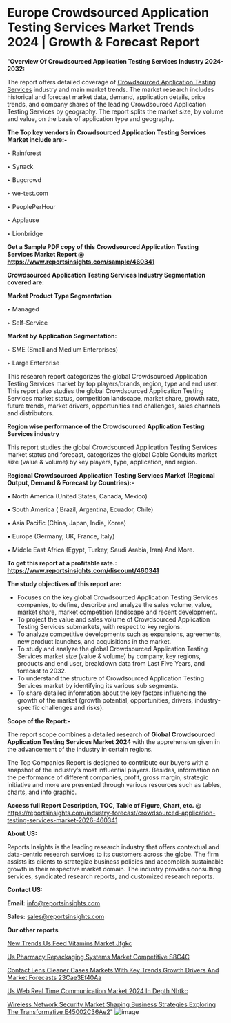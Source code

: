 # Europe Crowdsourced Application Testing Services Market Trends 2024 | Growth & Forecast Report

"<strong>Overview Of Crowdsourced Application Testing Services Industry 2024-2032:</strong>

The report offers detailed coverage of <a href=https://www.reportsinsights.com/sample/460341>Crowdsourced Application Testing Services</a> industry and main market trends. The market research includes historical and forecast market data, demand, application details, price trends, and company shares of the leading Crowdsourced Application Testing Services by geography. The report splits the market size, by volume and value, on the basis of application type and geography.

<strong>The Top key vendors in Crowdsourced Application Testing Services Market include are:- </strong>

‣ Rainforest

‣ Synack

‣ Bugcrowd

‣ we-test.com

‣ PeoplePerHour

‣ Applause

‣ Lionbridge

<strong>Get a Sample PDF copy of this Crowdsourced Application Testing Services Market Report </strong><strong>@ <a href=https://www.reportsinsights.com/sample/460341 style=color:#0000ff;>https://www.reportsinsights.com/sample/460341</a> </strong>

<strong>Crowdsourced Application Testing Services Industry Segmentation covered are:</strong>

<strong>Market Product Type Segmentation</strong>

‣ Managed

‣ Self-Service

<strong>Market by Application Segmentation:</strong>

‣ SME (Small and Medium Enterprises)

‣ Large Enterprise

This research report categorizes the global Crowdsourced Application Testing Services market by top players/brands, region, type and end user. This report also studies the global Crowdsourced Application Testing Services market status, competition landscape, market share, growth rate, future trends, market drivers, opportunities and challenges, sales channels and distributors.

<strong>Region wise performance of the Crowdsourced Application Testing Services industry</strong><strong> </strong>

This report studies the global Crowdsourced Application Testing Services market status and forecast, categorizes the global Cable Conduits market size (value &amp; volume) by key players, type, application, and region. 

<strong>Regional Crowdsourced Application Testing Services Market (Regional Output, Demand &amp; Forecast by Countries):-</strong>

• North America (United States, Canada, Mexico)

• South America ( Brazil, Argentina, Ecuador, Chile)

• Asia Pacific (China, Japan, India, Korea)

• Europe (Germany, UK, France, Italy)

• Middle East Africa (Egypt, Turkey, Saudi Arabia, Iran) And More.

<strong>To get this report at a profitable rate.: <a href=https://www.reportsinsights.com/discount/460341 style=color:#0000ff;>https://www.reportsinsights.com/discount/460341</a></strong>

<strong>The study objectives of this report are:</strong>
<ul>
  <li>Focuses on the key global Crowdsourced Application Testing Services companies, to define, describe and analyze the sales volume, value, market share, market competition landscape and recent development.</li>
  <li>To project the value and sales volume of Crowdsourced Application Testing Services submarkets, with respect to key regions.</li>
  <li>To analyze competitive developments such as expansions, agreements, new product launches, and acquisitions in the market.</li>
  <li>To study and analyze the global Crowdsourced Application Testing Services market size (value &amp; volume) by company, key regions, products and end user, breakdown data from Last Five Years, and forecast to 2032.</li>
  <li>To understand the structure of Crowdsourced Application Testing Services market by identifying its various sub segments.</li>
  <li>To share detailed information about the key factors influencing the growth of the market (growth potential, opportunities, drivers, industry-specific challenges and risks).</li>
</ul>
<strong>Scope of the Report:-</strong><strong> </strong>

The report scope combines a detailed research of <strong>Global Crowdsourced Application Testing Services Market 2024 </strong>with the apprehension given in the advancement of the industry in certain regions.

The Top Companies Report is designed to contribute our buyers with a snapshot of the industry’s most influential players. Besides, information on the performance of different companies, profit, gross margin, strategic initiative and more are presented through various resources such as tables, charts, and info graphic.

<strong>Access full Report Description, TOC, Table of Figure, Chart, etc. </strong>@   <a href=https://reportsinsights.com/industry-forecast/crowdsourced-application-testing-services-market-2026-460341 style=color:#0000ff;>https://reportsinsights.com/industry-forecast/crowdsourced-application-testing-services-market-2026-460341</a>

<strong>About US:</strong>

Reports Insights is the leading research industry that offers contextual and data-centric research services to its customers across the globe. The firm assists its clients to strategize business policies and accomplish sustainable growth in their respective market domain. The industry provides consulting services, syndicated research reports, and customized research reports.

<strong>Contact US:</strong>

<p class=""""><b>Email:</b> <a href=mailto:info@reportsinsights.com>info@reportsinsights.com</a></p>
<p class=""""><b>Sales:</b> <a href=mailto:sales@reportsinsights.com>sales@reportsinsights.com</a></p>

<strong>Our other reports</strong>

<a href=https://www.linkedin.com/pulse/new-trends-us-feed-vitamins-market-jfgkc/>New Trends Us Feed Vitamins Market Jfgkc</a>

<a href=https://www.linkedin.com/pulse/us-pharmacy-repackaging-systems-market-competitive-s8c4c/>Us Pharmacy Repackaging Systems Market Competitive S8C4C</a>

<a href=https://medium.com/@anuragakarte041/contact-lens-cleaner-cases-markets-with-key-trends-growth-drivers-and-market-forecasts-23cae3ef40aa>Contact Lens Cleaner Cases Markets With Key Trends Growth Drivers And Market Forecasts 23Cae3Ef40Aa</a>

<a href=https://www.linkedin.com/pulse/us-web-real-time-communication-market-2024-in-depth-nhtkc/>Us Web Real Time Communication Market 2024 In Depth Nhtkc</a>

<a href=https://medium.com/@sakshideshmukh994/wireless-network-security-market-shaping-business-strategies-exploring-the-transformative-e45002c36ae2>Wireless Network Security Market Shaping Business Strategies Exploring The Transformative E45002C36Ae2</a>"
![image](https://github.com/Jaayaachit/RIResearch/assets/158452289/d827b772-fe90-451f-a105-44f9a3b8b718)
